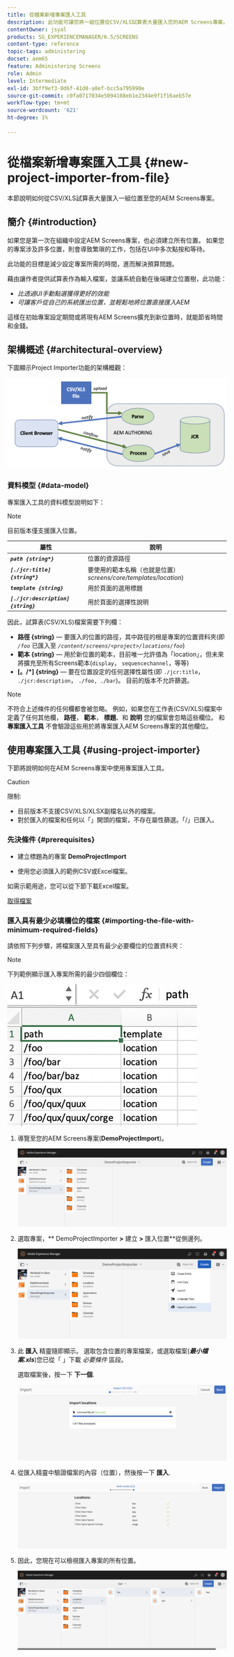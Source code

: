 ```yaml
---
title: 從檔案新增專案匯入工具
description: 此功能可讓您將一組位置從CSV/XLS試算表大量匯入您的AEM Screens專案。
contentOwner: jsyal
products: SG_EXPERIENCEMANAGER/6.5/SCREENS
content-type: reference
topic-tags: administering
docset: aem65
feature: Administering Screens
role: Admin
level: Intermediate
exl-id: 3bff9ef3-0d6f-41d8-a8ef-bcc5a795990e
source-git-commit: c0fa0717034e5094108eb1e23d4e9f1f16aeb57e
workflow-type: tm+mt
source-wordcount: '621'
ht-degree: 1%

---
```


# 從檔案新增專案匯入工具 {#new-project-importer-from-file}

本節說明如何從CSV/XLS試算表大量匯入一組位置至您的AEM Screens專案。

## 簡介 {#introduction}

如果您是第一次在組織中設定AEM Screens專案，也必須建立所有位置。 如果您的專案涉及許多位置，則會導致繁瑣的工作，包括在UI中多次點按和等待。

此功能的目標是減少設定專案所需的時間，進而解決預算問題。

藉由讓作者提供試算表作為輸入檔案，並讓系統自動在後端建立位置樹，此功能：

* *比透過UI手動點選獲得更好的效能*
* *可讓客戶從自己的系統匯出位置，並輕鬆地將位置直接匯入AEM*

這樣在初始專案設定期間或將現有AEM Screens擴充到新位置時，就能節省時間和金錢。

## 架構概述 {#architectural-overview}

下圖顯示Project Importer功能的架構概觀：

![screen_shot_2019-05-14at20618pm](assets/screen_shot_2019-05-14at20618pm.png)

### 資料模型 {#data-model}

專案匯入工具的資料模型說明如下：

>[!NOTE]
>
>目前版本僅支援匯入位置。

| **屬性** | **說明** |
|---|---|
| ***`path {string*}`*** | 位置的資源路徑 |
| ***`[./jcr:title] {string*}`*** | 要使用的範本名稱（也就是位置） *screens/core/templates/location*) |
| ***`template {string}`*** | 用於頁面的選用標題 |
| ***`[./jcr:description] {string}`*** | 用於頁面的選擇性說明 |

因此，試算表(CSV/XLS)檔案需要下列欄：

* **路徑 {string}**  — 要匯入的位置的路徑，其中路徑的根是專案的位置資料夾(即 *`/foo`* 已匯入至 *`/content/screens/<project>/locations/foo`*)
* **範本 {string}**  — 用於新位置的範本，目前唯一允許值為「location」，但未來將擴充至所有Screens範本(`display`， `sequencechannel`，等等)
* **[。/*] {string}**  — 要在位置設定的任何選擇性屬性(即 `./jcr:title`， `./jcr:description`， `./foo, ./bar`)。 目前的版本不允許篩選。

>[!NOTE]
>
>不符合上述條件的任何欄都會被忽略。 例如，如果您在工作表(CSV/XLS)檔案中定義了任何其他欄， **路徑**， **範本**， **標題**、和 **說明** 您的檔案會忽略這些欄位。 和 **專案匯入工具** 不會驗證這些用於將專案匯入AEM Screens專案的其他欄位。

## 使用專案匯入工具 {#using-project-importer}

下節將說明如何在AEM Screens專案中使用專案匯入工具。

>[!CAUTION]
>
>限制:
>
>* 目前版本不支援CSV/XLS/XLSX副檔名以外的檔案。
>* 對於匯入的檔案和任何以「」開頭的檔案，不存在屬性篩選。「/」已匯入。
>

### 先決條件 {#prerequisites}

* 建立標題為的專案 **DemoProjectImport**

* 使用您必須匯入的範例CSV或Excel檔案。

如需示範用途，您可以從下節下載Excel檔案。

[取得檔案](assets/minimal-file.xls)

### 匯入具有最少必填欄位的檔案 {#importing-the-file-with-minimum-required-fields}

請依照下列步驟，將檔案匯入至具有最少必要欄位的位置資料夾：

>[!NOTE]
>
>下列範例顯示匯入專案所需的最少四個欄位：

![screen_shot_2019-05-14at21523pm](assets/screen_shot_2019-05-14at21523pm.png)

1. 導覽至您的AEM Screens專案(**DemoProjectImport**)。

   ![screen_shot_2019-05-12at52651am](assets/screen_shot_2019-05-12at52651am.png)

1. 選取專案，** DemoProjectImporter **>** 建立 **>** 匯入位置**從側邊列。

   ![screen_shot_2019-05-12at52433am](assets/screen_shot_2019-05-12at52433am.png)

1. 此 **匯入** 精靈隨即顯示。 選取包含位置的專案檔案，或選取檔案(***最小檔案.xls***)您已從「 」下載 *必要條件* 區段。

   選取檔案後，按一下 **下一個**.

   ![screen_shot_2019-05-15at113718am](assets/screen_shot_2019-05-15at113718am.png)

1. 從匯入精靈中驗證檔案的內容（位置），然後按一下 **匯入**.

   ![screen_shot_2019-05-12at53131am](assets/screen_shot_2019-05-12at53131am.png)

1. 因此，您現在可以檢視匯入專案的所有位置。

   ![screen_shot_2019-05-12at53450am](assets/screen_shot_2019-05-12at53450am.png)
